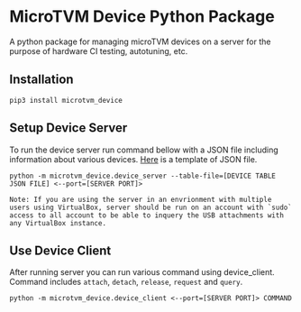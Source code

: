 # MicroTVM Device Python Package

A python package for managing microTVM devices on a server for the purpose of hardware CI testing, autotuning, etc.

## Installation

```
pip3 install microtvm_device
```

## Setup Device Server
To run the device server run command bellow with a JSON file including information about various devices. [Here](./config/device_table.template.json) is a template of JSON file.
```
python -m microtvm_device.device_server --table-file=[DEVICE TABLE JSON FILE] <--port=[SERVER PORT]>

Note: If you are using the server in an envrionment with multiple users using VirtualBox, server should be run on an account with `sudo` access to all account to be able to inquery the USB attachments with any VirtualBox instance.
```

## Use Device Client

After running server you can run various command using device_client. Command includes `attach`, `detach`, `release`, `request` and `query`.

```
python -m microtvm_device.device_client <--port=[SERVER PORT]> COMMAND 
```
